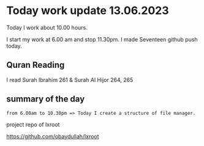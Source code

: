 # Today work update 13.06.2023

Today I work about 10.00 hours.

I start my work at 6.00 am and stop 11.30pm.
I made Seventeen github push today.

## Quran Reading

I read Surah Ibrahim 261 & Surah Al Hijor 264, 265

## summary of the day

    from 6.00am to 10.30pm => Today I create a structure of file manager.

project repo of lxroot

https://github.com/obaydullah/lxroot
